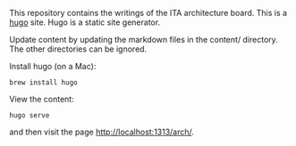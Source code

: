 This repository contains the writings of the ITA architecture board.
This is a [hugo](https://gohugo.io/) site.  Hugo is a static site generator.

Update content by updating the markdown files in the content/ directory.
The other directories can be ignored.

Install hugo (on a Mac):

    brew install hugo

View the content:

    hugo serve

and then visit the page <http://localhost:1313/arch/>.
